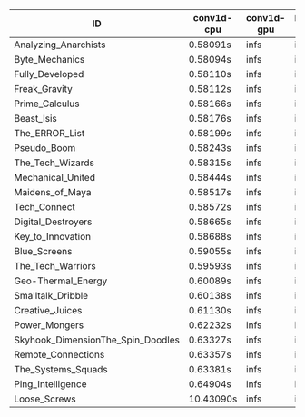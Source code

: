 |ID|conv1d-cpu|conv1d-gpu|DWSPConv2D-gpu|gemm-gpu|avg|
|-|-|-|-|-|-|
|Analyzing_Anarchists|0.58091s|infs|infs|5.03501s|infs|
|Byte_Mechanics|0.58094s|infs|infs|13.94926s|infs|
|Fully_Developed|0.58110s|infs|infs|5.04755s|infs|
|Freak_Gravity|0.58112s|infs|infs|5.05334s|infs|
|Prime_Calculus|0.58166s|infs|infs|5.06716s|infs|
|Beast_Isis|0.58176s|infs|infs|5.02283s|infs|
|The_ERROR_List|0.58199s|infs|infs|5.04316s|infs|
|Pseudo_Boom|0.58243s|infs|infs|5.02396s|infs|
|The_Tech_Wizards|0.58315s|infs|infs|5.06234s|infs|
|Mechanical_United|0.58444s|infs|infs|5.04095s|infs|
|Maidens_of_Maya|0.58517s|infs|infs|5.09094s|infs|
|Tech_Connect|0.58572s|infs|infs|5.08977s|infs|
|Digital_Destroyers|0.58665s|infs|infs|5.05658s|infs|
|Key_to_Innovation|0.58688s|infs|infs|5.04772s|infs|
|Blue_Screens|0.59055s|infs|infs|5.04649s|infs|
|The_Tech_Warriors|0.59593s|infs|infs|5.08869s|infs|
|Geo-Thermal_Energy|0.60089s|infs|infs|5.02192s|infs|
|Smalltalk_Dribble|0.60138s|infs|infs|5.01615s|infs|
|Creative_Juices|0.61130s|infs|infs|5.05091s|infs|
|Power_Mongers|0.62232s|infs|infs|5.19528s|infs|
|Skyhook_DimensionThe_Spin_Doodles|0.63327s|infs|infs|5.18748s|infs|
|Remote_Connections|0.63357s|infs|infs|5.11417s|infs|
|The_Systems_Squads|0.63381s|infs|infs|5.18964s|infs|
|Ping_Intelligence|0.64904s|infs|infs|5.36859s|infs|
|Loose_Screws|10.43090s|infs|infs|10.37292s|infs|
